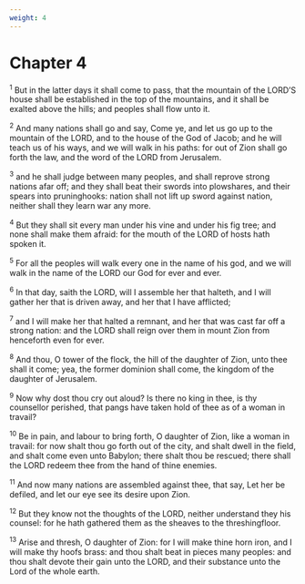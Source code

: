 ```yaml
---
weight: 4
---
```


# Chapter 4

<sup>1</sup> But in the latter days it shall come to pass, that the mountain of the LORD’S house shall be established in the top of the mountains, and it shall be exalted above the hills; and peoples shall flow unto it. 

<sup>2</sup> And many nations shall go and say, Come ye, and let us go up to the mountain of the LORD, and to the house of the God of Jacob; and he will teach us of his ways, and we will walk in his paths: for out of Zion shall go forth the law, and the word of the LORD from Jerusalem. 

<sup>3</sup> and he shall judge between many peoples, and shall reprove strong nations afar off; and they shall beat their swords into plowshares, and their spears into pruninghooks: nation shall not lift up sword against nation, neither shall they learn war any more. 

<sup>4</sup> But they shall sit every man under his vine and under his fig tree; and none shall make them afraid: for the mouth of the LORD of hosts hath spoken it. 

<sup>5</sup> For all the peoples will walk every one in the name of his god, and we will walk in the name of the LORD our God for ever and ever. 

<sup>6</sup> In that day, saith the LORD, will I assemble her that halteth, and I will gather her that is driven away, and her that I have afflicted; 

<sup>7</sup> and I will make her that halted a remnant, and her that was cast far off a strong nation: and the LORD shall reign over them in mount Zion from henceforth even for ever. 

<sup>8</sup> And thou, O tower of the flock, the hill of the daughter of Zion, unto thee shall it come; yea, the former dominion shall come, the kingdom of the daughter of Jerusalem. 

<sup>9</sup> Now why dost thou cry out aloud? Is there no king in thee, is thy counsellor perished, that pangs have taken hold of thee as of a woman in travail? 

<sup>10</sup> Be in pain, and labour to bring forth, O daughter of Zion, like a woman in travail: for now shalt thou go forth out of the city, and shalt dwell in the field, and shalt come even unto Babylon; there shalt thou be rescued; there shall the LORD redeem thee from the hand of thine enemies. 

<sup>11</sup> And now many nations are assembled against thee, that say, Let her be defiled, and let our eye see its desire upon Zion. 

<sup>12</sup> But they know not the thoughts of the LORD, neither understand they his counsel: for he hath gathered them as the sheaves to the threshingfloor. 

<sup>13</sup> Arise and thresh, O daughter of Zion: for I will make thine horn iron, and I will make thy hoofs brass: and thou shalt beat in pieces many peoples: and thou shalt devote their gain unto the LORD, and their substance unto the Lord of the whole earth. 


